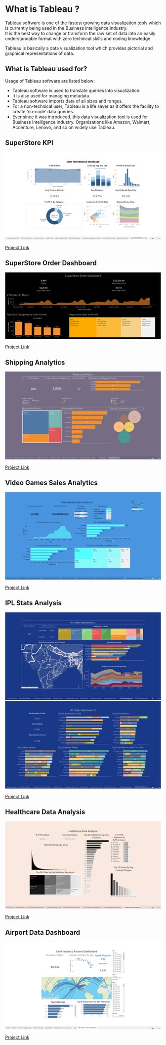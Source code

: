 # What is Tableau ?  

Tableau software is one of the fastest growing data visualization tools which is currently being used in the Business intelligence industry.  
It is the best way to change or transform the raw set of data into an easily understandable format with zero technical skills and coding knowledge.   

Tableau is basically a data visualization tool which provides pictorial and graphical representations of data.

## What is Tableau used for?  

Usage of Tableau software are listed below:

- Tableau software is used to translate queries into visualization.  
- It is also used for managing metadata.  
- Tableau software imports data of all sizes and ranges.  
- For a non-technical user, Tableau is a life saver as it offers the facility to create ‘no-code’ data queries.  
- Ever since it was introduced, this data visualization tool is used for Business Intelligence industry. Organizations like Amazon, Walmart, Accenture, Lenovo, and so on widely use Tableau.  

##  SuperStore KPI

<img src="https://github.com/Rajat6697/Tableau-Projects/blob/b1ba2cf1c1df1ed9193ca243db7740a604cb923e/2.%20SuperStore%20KPI/Sales_Perfm_DB.png" alt="SS 1"/>

<a href= "https://github.com/Rajat6697/Tableau-Projects/tree/main/2.%20SuperStore%20KPI" target="_blank"> Project Link </a>


## SuperStore Order Dashboard

<img src= "https://github.com/Rajat6697/Tableau-Projects/blob/4c72de141987d112cfdb30c91c3d1009ee7ecb21/3.%20SuperStore%20Order%20Dashboard/SuperStore%20Order%20Dashboard.png" alt= "SS 1"/>
  
  <a href= "https://github.com/Rajat6697/Tableau-Projects/tree/main/3.%20SuperStore%20Order%20Dashboard" target= "_blank_"> Project Link </a>

## Shipping Analytics
<img src="https://github.com/Rajat6697/Tableau-Projects/blob/fbe8b7ace3b335a9dc8b790af9f15ef39de10f7a/4.%20Shipping%20Analytics/Dashboard%20Image.png" alt="Shipping_dashboard_img">


  <a href= "https://github.com/Rajat6697/Tableau-Projects/tree/main/4.%20Shipping%20Analytics" target= "_blank_"> Project Link </a>
  
## Video Games Sales Analytics

<img src= "https://github.com/Rajat6697/Tableau-Projects/blob/e12d50773e824ae4cf933544cabf7adc27f47892/5.%20Video%20Games%20Sales%20Anlytics/Screenshot%20(256).png" alt= "vg_sales_db.img" />

<a href= "https://github.com/Rajat6697/Tableau-Projects/tree/main/5.%20Video%20Games%20Sales%20Anlytics" > Project Link </a>

## IPL Stats Analysis

<img src= "https://github.com/Rajat6697/Tableau-Projects/blob/c88f2fc6d578619125ad6a69b5fe2374ffade0c0/7.%20IPL%20Stats%20Analytics/IPL_Stats_DB1.png" alt= "IPL_STATS_DB.IMG" >

<img src= "https://github.com/Rajat6697/Tableau-Projects/blob/c88f2fc6d578619125ad6a69b5fe2374ffade0c0/7.%20IPL%20Stats%20Analytics/IPL_Stats_DB2.png" alt= "IPL_STATS_DB.IMG" >


  <a href= "https://github.com/Rajat6697/Tableau-Projects/tree/main/7.%20IPL%20Stats%20Analytics" target= "_blank_"> Project Link </a>

## Healthcare Data Analysis

<img src="https://github.com/Rajat6697/Tableau-Projects/blob/4c7ac0706c95ee02f54f8185cdedee2cd22daaa0/6.%20Healthcare%20Data%20Analytics(%20Ineuron%20Internship%20Project)/Screenshot_dashboard.png" alt="ss">


  <a href= "https://github.com/Rajat6697/Tableau-Projects/tree/main/6.%20Healthcare%20Data%20Analytics(%20Ineuron%20Internship%20Project)" target= "_blank_"> Project Link </a>


##  Airport Data Dashboard

<img src="https://github.com/Rajat6697/Tableau-Projects/blob/0e6eebccc5bdd1235c6b84d68d3febac9440f222/1.%20Airport%20Data%20Dashboard/Airport%20Data%20Viz.png" alt="SS 1"/>


  <a href= "https://github.com/Rajat6697/Tableau-Projects/tree/main/1.%20Airport%20Data%20Dashboard" target= "_blank_"> Project Link </a>


